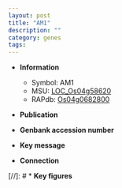 ```yaml
---
layout: post
title: "AM1"
description: ""
category: genes
tags: 
---
```


* **Information**  
    + Symbol: AM1  
    + MSU: [LOC_Os04g58620](http://rice.uga.edu/cgi-bin/ORF_infopage.cgi?orf=LOC_Os04g58620)  
    + RAPdb: [Os04g0682800](http://rapdb.dna.affrc.go.jp/viewer/gbrowse_details/irgsp1?name=Os04g0682800)  

* **Publication**  

* **Genbank accession number**  

* **Key message**  

* **Connection**  

[//]: # * **Key figures**  


